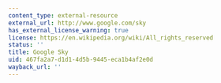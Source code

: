 ```yaml
---
content_type: external-resource
external_url: http://www.google.com/sky
has_external_license_warning: true
license: https://en.wikipedia.org/wiki/All_rights_reserved
status: ''
title: Google Sky
uid: 467fa2a7-d1d1-4d5b-9445-eca1b4af2e0d
wayback_url: ''
---
```

